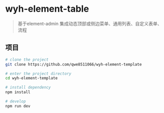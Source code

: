 # wyh-element-table

> 基于element-admin 集成动态顶部或侧边菜单、通用列表、自定义表单、流程
 
## 项目
```bash
# clone the project
git clone https://github.com/qwe8511066/wyh-element-template

# enter the project directory
cd wyh-element-template

# install dependency
npm install

# develop
npm run dev
```
 
